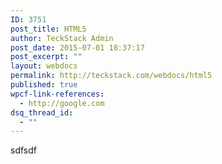 ```yaml
---
ID: 3751
post_title: HTML5
author: TeckStack Admin
post_date: 2015-07-01 18:37:17
post_excerpt: ""
layout: webdocs
permalink: http://teckstack.com/webdocs/html5
published: true
wpcf-link-references:
  - http://google.com
dsq_thread_id:
  - ""
---
```

sdfsdf